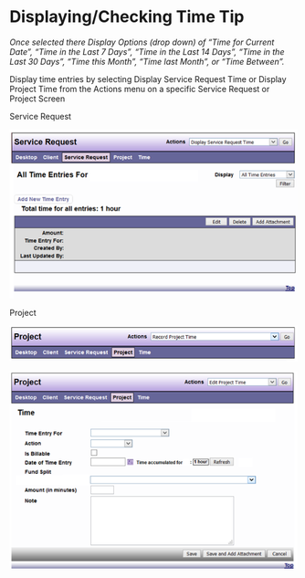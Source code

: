 # Displaying/Checking Time Tip

*Once selected there Display Options (drop down) of “Time for Current Date”, “Time in the Last 7 Days”, “Time in the Last 14 Days”, “Time in the Last 30 Days”, “Time this Month”, “Time last Month”, or “Time Between”.*

Display time entries by selecting Display Service Request Time or Display Project Time from the Actions menu on a specific Service Request or Project Screen 

Service Request

![Displaying time tip](images/display-tip-1.png)

Project

![Displaying time tip](images/display-tip-2.png)

![Displaying time tip](images/display-tip-3.png)